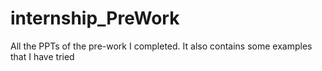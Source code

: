 # internship_PreWork
All the PPTs of the pre-work I completed.
It also contains some examples that I have tried 

